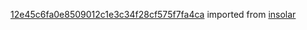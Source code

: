 [12e45c6fa0e8509012c1e3c34f28cf575f7fa4ca](https://github.com/insolar/insolar/commit/12e45c6fa0e8509012c1e3c34f28cf575f7fa4ca) imported from [insolar](https://github.com/insolar/insolar)

